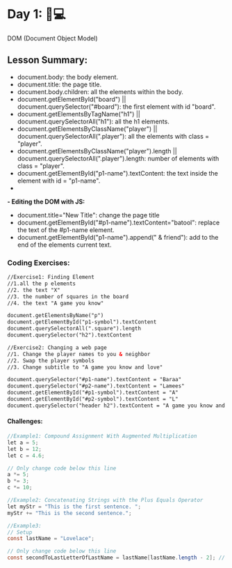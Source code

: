 # Day 1: 💪💻
  DOM (Document Object Model)


## Lesson Summary:

- document.body: the body element.
- document.title: the page title.
- document.body.children: all the elements within the body.
- document.getElementById("board") || document.querySelector("#board"): the first element with id "board".
- document.getElementsByTagName("h1") ||  document.querySelectorAll("h1"): all the h1 elements.
- document.getElementsByClassName("player") || document.querySelectorAll(".player"): all the elements with class = "player".
- document.getElementsByClassName("player").length || document.querySelectorAll(".player").length: number of elements with class = "player".
- document.getElementById("p1-name").textContent: the text inside the element with id = "p1-name".
- 
**- Editing the DOM with JS:**
- document.title="New Title": change the page title
- document.getElementById("#p1-name").textContent="batool": replace the text of the #p1-name element.
- document.getElementById("p1-name").append(" & friend"): add to the end of the elements current text.

### Coding Exercises:
```html
//Exercise1: Finding Element
//1.all the p elements
//2. the text "X"
//3. the number of squares in the board
//4. the text "A game you know"

document.getElementsByName("p")
document.getElementById("p1-symbol").textContent
document.querySelectorAll(".square").length
document.querySelector("h2").textContent

//Exercise2: Changing a web page 
//1. Change the player names to you & neighbor
//2. Swap the player symbols
//3. Change subtitle to "A game you know and love"

document.querySelector("#p1-name").textContent = "Baraa"
document.querySelector("#p2-name").textContent = "Lamees"
document.getElementById("#p1-symbol").textContent = "A"
document.getElementById("#p2-symbol").textContent = "L"
document.querySelector("header h2").textContent = "A game you know and love"

```

#### Challenges:
```java script
//Example1: Compound Assignment With Augmented Multiplication
let a = 5;
let b = 12;
let c = 4.6;

// Only change code below this line
a *= 5;
b *= 3;
c *= 10;

//Example2: Concatenating Strings with the Plus Equals Operator
let myStr = "This is the first sentence. ";
myStr += "This is the second sentence.";

//Example3:
// Setup
const lastName = "Lovelace";

// Only change code below this line
const secondToLastLetterOfLastName = lastName[lastName.length - 2]; // Change this line

```




